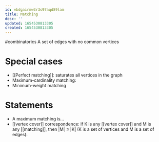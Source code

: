 ```yaml
---
id: vbdgairmw3r3s97aqd89lam
title: Matching
desc: ''
updated: 1654530813305
created: 1654530813305
---
```

#combinatorics 
A set of edges with no common vertices
# Special cases
- [[Perfect matching]]: saturates all vertices in the graph
- Maximum-cardinality matching: 
- Minimum-weight matching
# Statements
- A maximum matching is...
- [[vertex cover]] correspondence: If K is any [[vertex cover]] and M is any [[matching]], then |M| $\leq$ |K| (K is a set of vertices and M is a set of edges).
